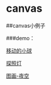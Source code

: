 # canvas


##canvas小例子

###demo：

[移动的小球](https://dakeke.github.io/canvas/movingBall)

[探照灯](https://dakeke.github.io/canvas/searchlight)

[图画-夜空](https://dakeke.github.io/canvas/picture1)
